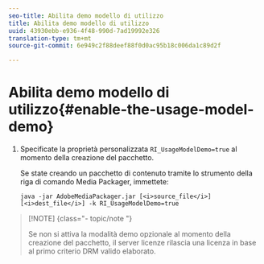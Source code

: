 ```yaml
---
seo-title: Abilita demo modello di utilizzo
title: Abilita demo modello di utilizzo
uuid: 43930ebb-e936-4f48-990d-7ad19992e326
translation-type: tm+mt
source-git-commit: 6e949c2f88deef88f0d0ac95b18c006da1c89d2f

---
```



# Abilita demo modello di utilizzo{#enable-the-usage-model-demo}

1. Specificate la proprietà personalizzata `RI_UsageModelDemo=true` al momento della creazione del pacchetto.

   Se state creando un pacchetto di contenuto tramite lo strumento della riga di comando Media Packager, immettete:

   ```
   java -jar AdobeMediaPackager.jar [<i>source_file</i>] [<i>dest_file</i>] -k RI_UsageModelDemo=true
   ```

>[!NOTE] {class=&quot;- topic/note &quot;}
>
>Se non si attiva la modalità demo opzionale al momento della creazione del pacchetto, il server licenze rilascia una licenza in base al primo criterio DRM valido elaborato.

